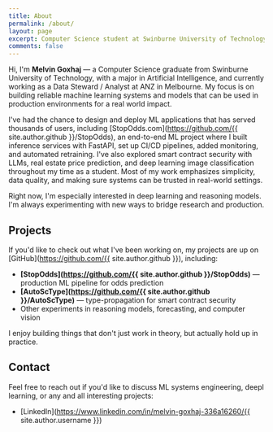 ```yaml
---
title: About
permalink: /about/
layout: page
excerpt: Computer Science student at Swinburne University of Technology, majoring in AI, working as Data Steward/Analyst at ANZ. Building reliable ML systems and production-ready tools.
comments: false
---
```


Hi, I'm **Melvin Goxhaj** — a Computer Science graduate from Swinburne University of Technology, with a major in Artificial Intelligence, and currently working as a Data Steward / Analyst at ANZ in Melbourne. My focus is on building reliable machine learning systems and models that can be used in production environments for a real world impact. 

I've had the chance to design and deploy ML applications that has served thousands of users, including [StopOdds.com](https://github.com/{{ site.author.github }}/StopOdds), an end-to-end ML project where I built inference services with FastAPI, set up CI/CD pipelines, added monitoring, and automated retraining. I've also explored smart contract security with LLMs, real estate price prediction, and deep learning image classification throughout my time as a student. Most of my work emphasizes simplicity, data quality, and making sure systems can be trusted in real-world settings.

Right now, I'm especially interested in deep learning and reasoning models. I'm always experimenting with new ways to bridge research and production.

## Projects

If you'd like to check out what I've been working on, my projects are up on [GitHub](https://github.com/{{ site.author.github }}), including:

- **[StopOdds](https://github.com/{{ site.author.github }}/StopOdds)** — production ML pipeline for odds prediction
- **[AutoScType](https://github.com/{{ site.author.github }}/AutoScType)** — type-propagation for smart contract security
- Other experiments in reasoning models, forecasting, and computer vision

I enjoy building things that don't just work in theory, but actually hold up in practice.

## Contact

Feel free to reach out if you'd like to discuss ML systems engineering, deepl learning, or any and all interesting projects:

- [LinkedIn](https://www.linkedin.com/in/melvin-goxhaj-336a16260/{{ site.author.username }})
